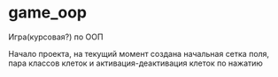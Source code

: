 # game_oop
Игра(курсовая?) по ООП
  
Начало проекта, на текущий момент создана начальная сетка поля, пара классов клеток и активация-деактивация клеток по нажатию
